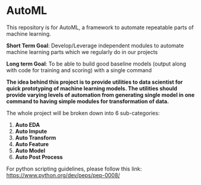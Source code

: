 # AutoML
This repository is for AutoML, a framework to automate repeatable parts of machine learning.

__**Short Term Goal**__: Develop/Leverage independent modules to automate machine learning parts which we regularly do in our projects

__**Long term Goal**__: To be able to build good baseline models (output along with code for training and scoring) with a single command

**The idea behind this project is to provide utilities to data scientist for quick prototyping of machine learning models. The utilities should provide varying levels of automation from generating single model in one command to having simple modules for transformation of data.**
 
The whole project will be broken down into 6 sub-categories:
 1. **Auto EDA**
 2. **Auto Impute**
 3. **Auto Transform**
 4. **Auto Feature**
 5. **Auto Model**
 6. **Auto Post Process**

    
For python scripting guidelines, please follow this link:
https://www.python.org/dev/peps/pep-0008/
